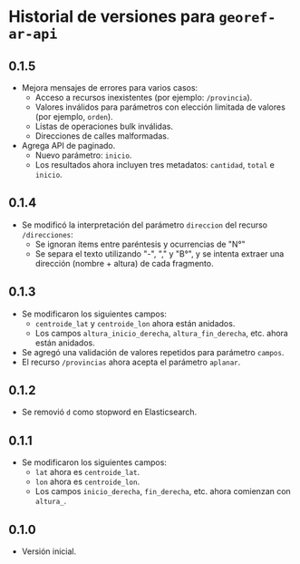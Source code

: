 # Historial de versiones para `georef-ar-api`

## 0.1.5
- Mejora mensajes de errores para varios casos:
  - Acceso a recursos inexistentes (por ejemplo: `/provincia`).
  - Valores inválidos para parámetros con elección limitada de valores (por ejemplo, `orden`).
  - Listas de operaciones bulk inválidas.
  - Direcciones de calles malformadas.
- Agrega API de paginado.
  - Nuevo parámetro: `inicio`.
  - Los resultados ahora incluyen tres metadatos: `cantidad`, `total` e `inicio`.

## 0.1.4
- Se modificó la interpretación del parámetro `direccion` del recurso `/direcciones`:
  - Se ignoran ítems entre paréntesis y ocurrencias de "N°"
  - Se separa el texto utilizando "-", "," y "B°", y se intenta extraer una dirección (nombre + altura) de cada fragmento.

## 0.1.3
- Se modificaron los siguientes campos:
  - `centroide_lat` y `centroide_lon` ahora están anidados.
  - Los campos `altura_inicio_derecha`, `altura_fin_derecha`, etc. ahora están anidados.
- Se agregó una validación de valores repetidos para parámetro `campos`.
- El recurso `/provincias` ahora acepta el parámetro `aplanar`.

## 0.1.2
- Se removió `d` como stopword en Elasticsearch.

## 0.1.1
- Se modificaron los siguientes campos:
  - `lat` ahora es `centroide_lat`.
  - `lon` ahora es `centroide_lon`.
  - Los campos `inicio_derecha`, `fin_derecha`, etc. ahora comienzan con `altura_`.

## 0.1.0
- Versión inicial.
